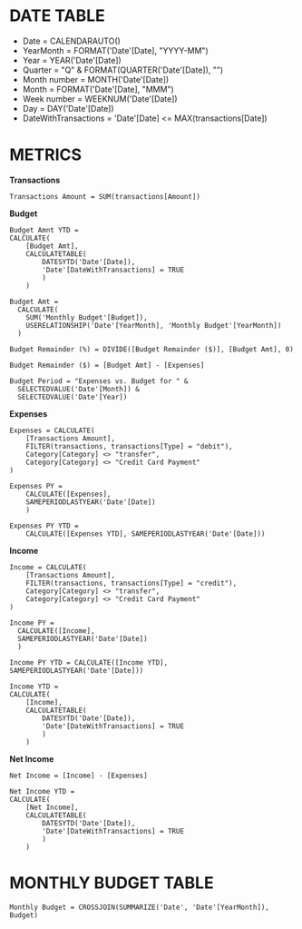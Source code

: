 # DATE TABLE

- Date = CALENDARAUTO()
- YearMonth = FORMAT('Date'[Date], "YYYY-MM")
- Year = YEAR('Date'[Date])
- Quarter = "Q" & FORMAT(QUARTER('Date'[Date]), "")
- Month number = MONTH('Date'[Date])
- Month = FORMAT('Date'[Date], "MMM")
- Week number = WEEKNUM('Date'[Date])
- Day = DAY('Date'[Date])
- DateWithTransactions = 'Date'[Date] <= MAX(transactions[Date])


# METRICS

**Transactions**

```Transactions Amount = SUM(transactions[Amount])```

**Budget**

```
Budget Amnt YTD = 
CALCULATE(
    [Budget Amt],
    CALCULATETABLE(
        DATESYTD('Date'[Date]),
        'Date'[DateWithTransactions] = TRUE
        )
    )
```
```
Budget Amt = 
  CALCULATE(
    SUM('Monthly Budget'[Budget]),
    USERELATIONSHIP('Date'[YearMonth], 'Monthly Budget'[YearMonth])
  )
```
```
Budget Remainder (%) = DIVIDE([Budget Remainder ($)], [Budget Amt], 0)
```
```
Budget Remainder ($) = [Budget Amt] - [Expenses]
```
```
Budget Period = "Expenses vs. Budget for " &
  SELECTEDVALUE('Date'[Month]) &
  SELECTEDVALUE('Date'[Year])
```

**Expenses**

```
Expenses = CALCULATE(
    [Transactions Amount],
    FILTER(transactions, transactions[Type] = "debit"),
    Category[Category] <> "transfer",
    Category[Category] <> "Credit Card Payment"
)
```
```
Expenses PY = 
    CALCULATE([Expenses],
    SAMEPERIODLASTYEAR('Date'[Date])
    )
```
```
Expenses PY YTD = 
    CALCULATE([Expenses YTD], SAMEPERIODLASTYEAR('Date'[Date]))
```

**Income**

```
Income = CALCULATE(
    [Transactions Amount],
    FILTER(transactions, transactions[Type] = "credit"),
    Category[Category] <> "transfer",
    Category[Category] <> "Credit Card Payment"
)
```
```
Income PY = 
  CALCULATE([Income],
  SAMEPERIODLASTYEAR('Date'[Date])
  )
```
```
Income PY YTD = CALCULATE([Income YTD], SAMEPERIODLASTYEAR('Date'[Date]))
```
```
Income YTD = 
CALCULATE(
    [Income],
    CALCULATETABLE(
        DATESYTD('Date'[Date]),
        'Date'[DateWithTransactions] = TRUE
        )
    )
```

**Net Income**

```
Net Income = [Income] - [Expenses]
```

```
Net Income YTD = 
CALCULATE(
    [Net Income],
    CALCULATETABLE(
        DATESYTD('Date'[Date]),
        'Date'[DateWithTransactions] = TRUE
        )
    )
```

# MONTHLY BUDGET TABLE

```Monthly Budget = CROSSJOIN(SUMMARIZE('Date', 'Date'[YearMonth]), Budget)```
